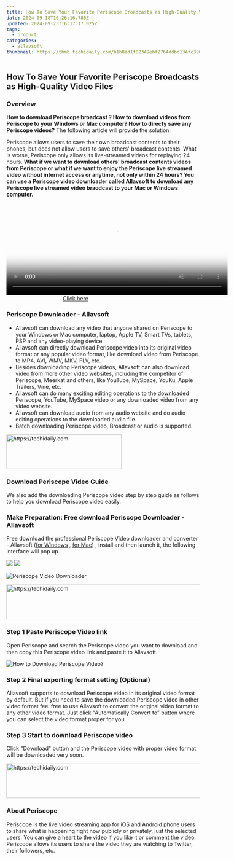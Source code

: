```yaml
---
title: How To Save Your Favorite Periscope Broadcasts as High-Quality Video Files
date: 2024-09-18T16:26:16.786Z
updated: 2024-09-23T16:17:17.025Z
tags:
  - product
categories:
  - allavsoft
thumbnail: https://thmb.techidaily.com/b1b8ad1f82349ebf2764ddbc134fc39036adf7776e409dbc4a59416ae2925dba.jpg
---
```


## How To Save Your Favorite Periscope Broadcasts as High-Quality Video Files

### Overview

**How to download Periscope broadcast ? How to download videos from Periscope to your Windows or Mac computer? How to directy save any Periscope videos?** The following article will provide the solution.

Periscope allows users to save their own broadcast contents to their phones, but does not allow users to save others' broadcast contents. What is worse, Periscope only allows its live-streamed videos for replaying 24 hours. **What if we want to download others' broadcast contents videos from Periscope or what if we want to enjoy the Periscope live streamed video without internet access or anytime, not only within 24 hours? You can use a Periscope video downloader called Allavsoft to download any Periscope live streamed video braodcast to your Mac or Windows computer.**

<!-- affiliate ads begin -->
<span id="1982596">
					<video width="576" height="240" style="cursor:pointer"
           poster="//a.impactradius-go.com/display-clicktoplayimage/1982596.png"
           onclick="if(!this.playClicked){this.play();this.setAttribute('controls',true);this.playClicked=true;}">
	   <source src="//a.impactradius-go.com/display-ad/22993-1982596">
	   <img src="//a.impactradius-go.com/display-clicktoplayimage/1982596.png" style="border: none; height: 100%; width: 100%; object-fit: contain">
	</video>
	<div style="width:360px;text-align:center"><a href="javascript:window.open(decodeURIComponent('https%3A%2F%2Fhomestyler.sjv.io%2Fc%2F5597632%2F1982596%2F22993'), '_blank');void(0);">Click here</a></div>
</span>
<img height="0" width="0" src="https://imp.pxf.io/i/5597632/1982596/22993" style="position:absolute;visibility:hidden;" border="0" />
<!-- affiliate ads end -->

### Periscope Downloader - Allavsoft

* Allavsoft can download any video that anyone shared on Periscope to your Windows or Mac computer, laptop, Apple TV, Smart TVs, tablets, PSP and any video-playing device.
* Allavsoft can directly download Periscope video into its original video format or any popular video format, like download video from Periscope to MP4, AVI, WMV, MKV, FLV, etc.
* Besides downloading Periscope videos, Allavsoft can also download video from more other video websites, including the competitor of Periscope, Meerkat and others, like YouTube, MySpace, YouKu, Apple Trailers, Vine, etc.
* Allavsoft can do many exciting editing operations to the downloaded Periscope, YouTube, MySpace video or any downloaded video from any video website.
* Allavsoft can download audio from any audio website and do audio editing operations to the downloaded audio file.
* Batch downloading Periscope video, Broadcast or audio is supported.

<!-- affiliate ads begin -->
<a href="https://aligracehair.sjv.io/c/5597632/1886044/19272" target="_top" id="1886044">
  <img src="//a.impactradius-go.com/display-ad/19272-1886044" border="0" alt="https://techidaily.com" width="300" height="90"/>
</a>
<img height="0" width="0" src="https://aligracehair.sjv.io/i/5597632/1886044/19272" style="position:absolute;visibility:hidden;" border="0" />
<!-- affiliate ads end -->

### Download Periscope Video Guide

We also add the downloading Periscope video step by step guide as follows to help you download Periscope video easily.

### Make Preparation: Free download Periscope Downloader - Allavsoft

Free download the professional Periscope Video downloader and converter - Allavsoft ([for Windows](https://tools.techidaily.com/allavsoft/products/) , [for Mac](https://tools.techidaily.com/allavsoft/products/)) , install and then launch it, the following interface will pop up.

[![](https://www.allavsoft.com/how-to/../images/how-to/free-download-win.jpg)](https://tools.techidaily.com/allavsoft/products/) [![](https://www.allavsoft.com/how-to/../images/how-to/free-download-mac.jpg)](https://tools.techidaily.com/allavsoft/products/)

![Periscope Video Downloader](https://www.allavsoft.com/how-to/../images/allavsoft/screen-shot-600.jpg)

<!-- affiliate ads begin -->
<a href="https://appsumo.8odi.net/c/5597632/2130875/7443" target="_top" id="2130875">
  <img src="//a.impactradius-go.com/display-ad/7443-2130875" border="0" alt="https://techidaily.com" width="728" height="90"/>
</a>
<img height="0" width="0" src="https://appsumo.8odi.net/i/5597632/2130875/7443" style="position:absolute;visibility:hidden;" border="0" />
<!-- affiliate ads end -->

### Step 1 Paste Periscope Video link

Open Periscope and search the Periscope video you want to download and then copy this Periscope video link and paste it to Allavsoft.

![How to Download Periscope Video?](https://www.allavsoft.com/how-to/../images/how-to/download-rtmp-video/download-rtmp-video.jpg)

### Step 2 Final exporting format setting (Optional)

Allavsoft supports to download Periscope video in its original video format by default. But if you need to save the downloaded Periscope video in other video format feel free to use Allavsoft to convert the original video format to any other video format. Just click "Automatically Convert to" button where you can select the video format proper for you.

### Step 3 Start to download Periscope video

Click "Download" button and the Periscope video with proper video format will be downloaded very soon.

<!-- affiliate ads begin -->
<a href="https://appsumo.8odi.net/c/5597632/2132162/7443" target="_top" id="2132162">
  <img src="//a.impactradius-go.com/display-ad/7443-2132162" border="0" alt="https://techidaily.com" width="728" height="90"/>
</a>
<img height="0" width="0" src="https://appsumo.8odi.net/i/5597632/2132162/7443" style="position:absolute;visibility:hidden;" border="0" />
<!-- affiliate ads end -->

### About Periscope

Periscope is the live video streaming app for iOS and Android phone users to share what is happening right now publicly or privately, just the selected users. You can give a heart to the video if you like it or comment the video. Periscope allows its users to share the video they are watching to Twitter, their followers, etc.

<ins class="adsbygoogle"
     style="display:block"
     data-ad-format="autorelaxed"
     data-ad-client="ca-pub-7571918770474297"
     data-ad-slot="1223367746"></ins>

<ins class="adsbygoogle"
     style="display:block"
     data-ad-client="ca-pub-7571918770474297"
     data-ad-slot="8358498916"
     data-ad-format="auto"
     data-full-width-responsive="true"></ins>



